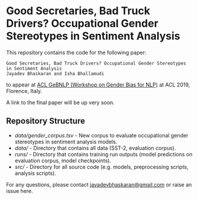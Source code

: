 # Good Secretaries, Bad Truck Drivers? Occupational Gender Stereotypes in Sentiment Analysis
This repository contains the code for the following paper:

```
Good Secretaries, Bad Truck Drivers? Occupational Gender Stereotypes in Sentiment Analysis
Jayadev Bhaskaran and Isha Bhallamudi
```
to appear at [ACL GeBNLP (Workshop on Gender Bias for NLP)](https://genderbiasnlp.talp.cat/) at ACL 2019, Florence, Italy.

A link to the final paper will be up very soon. 

## Repository Structure
- *data/gender_corpus.tsv* - New corpus to evaluate occupational gender stereotypes in sentiment analysis models. 
- *data/* - Directory that contains all data (SST-2, evaluation corpus).
- *runs/* - Directory that contains training run outputs (model predictions on evaluation corpus, model checkpoints).
- *src/* - Directory for all source code (e.g. models, preprocessing scripts, analysis scripts).

For any questions, please contact jayadevbhaskaran@gmail.com or raise an issue here.
